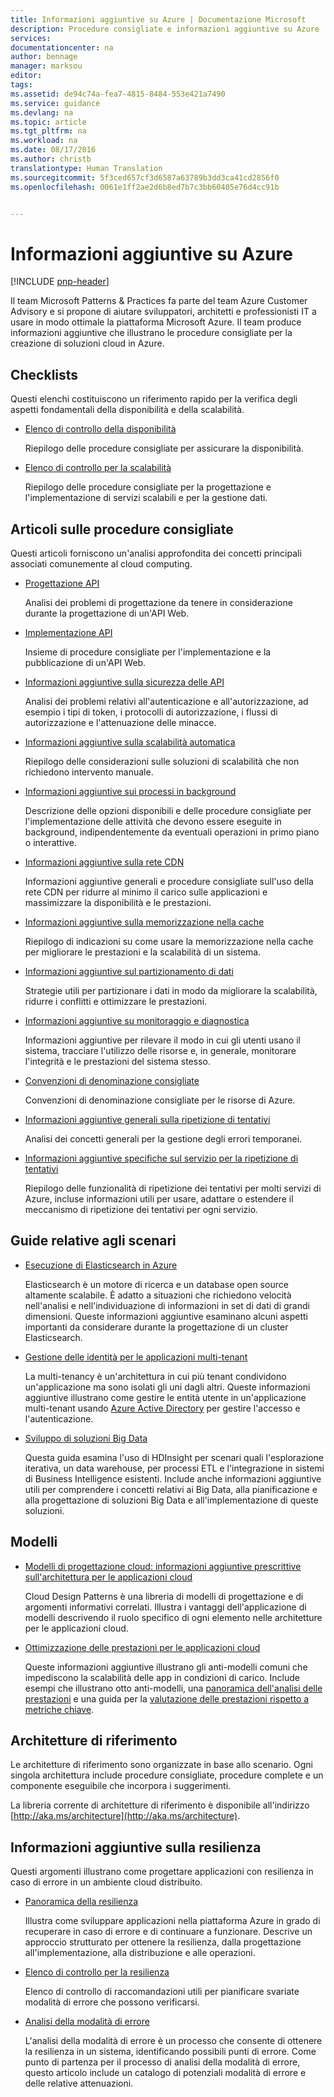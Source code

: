 ```yaml
---
title: Informazioni aggiuntive su Azure | Documentazione Microsoft
description: Procedure consigliate e informazioni aggiuntive su Azure
services: 
documentationcenter: na
author: bennage
manager: marksou
editor: 
tags: 
ms.assetid: de94c74a-fea7-4815-8484-553e421a7490
ms.service: guidance
ms.devlang: na
ms.topic: article
ms.tgt_pltfrm: na
ms.workload: na
ms.date: 08/17/2016
ms.author: christb
translationtype: Human Translation
ms.sourcegitcommit: 5f3ced657cf3d6587a63789b3dd3ca41cd2856f0
ms.openlocfilehash: 0061e1ff2ae2d6b8ed7b7c3bb60405e76d4cc91b


---
```

# <a name="azure-guidance"></a>Informazioni aggiuntive su Azure
[!INCLUDE [pnp-header](../../includes/guidance-pnp-header-include.md)]

Il team Microsoft Patterns & Practices fa parte del team Azure Customer Advisory e si propone di aiutare sviluppatori, architetti e professionisti IT a usare in modo ottimale la piattaforma Microsoft Azure. Il team produce informazioni aggiuntive che illustrano le procedure consigliate per la creazione di soluzioni cloud in Azure.

## <a name="checklists"></a>Checklists
Questi elenchi costituiscono un riferimento rapido per la verifica degli aspetti fondamentali della disponibilità e della scalabilità. 

* [Elenco di controllo della disponibilità][AvailabilityChecklist] 
  
    Riepilogo delle procedure consigliate per assicurare la disponibilità.
* [Elenco di controllo per la scalabilità][ScalabilityChecklist]
  
    Riepilogo delle procedure consigliate per la progettazione e l'implementazione di servizi scalabili e per la gestione dati.

## <a name="best-practices-articles"></a>Articoli sulle procedure consigliate
Questi articoli forniscono un'analisi approfondita dei concetti principali associati comunemente al cloud computing. 

* [Progettazione API][APIDesign] 
  
    Analisi dei problemi di progettazione da tenere in considerazione durante la progettazione di un'API Web.
* [Implementazione API][APIImplementation] 
  
    Insieme di procedure consigliate per l'implementazione e la pubblicazione di un'API Web.
* [Informazioni aggiuntive sulla sicurezza delle API](https://github.com/mspnp/azure-guidance/blob/master/API-security.md) 
  
    Analisi dei problemi relativi all'autenticazione e all'autorizzazione, ad esempio i tipi di token, i protocolli di autorizzazione, i flussi di autorizzazione e l'attenuazione delle minacce.
* [Informazioni aggiuntive sulla scalabilità automatica][AutoscalingGuidance] 
  
    Riepilogo delle considerazioni sulle soluzioni di scalabilità che non richiedono intervento manuale.
* [Informazioni aggiuntive sui processi in background][BackgroundJobsGuidance] 
  
    Descrizione delle opzioni disponibili e delle procedure consigliate per l'implementazione delle attività che devono essere eseguite in background, indipendentemente da eventuali operazioni in primo piano o interattive.
* [Informazioni aggiuntive sulla rete CDN][CDNGuidance] 
  
    Informazioni aggiuntive generali e procedure consigliate sull'uso della rete CDN per ridurre al minimo il carico sulle applicazioni e massimizzare la disponibilità e le prestazioni.
* [Informazioni aggiuntive sulla memorizzazione nella cache][CachingGuidance] 
  
    Riepilogo di indicazioni su come usare la memorizzazione nella cache per migliorare le prestazioni e la scalabilità di un sistema.
* [Informazioni aggiuntive sul partizionamento di dati][DataPartitioningGuidance]
  
    Strategie utili per partizionare i dati in modo da migliorare la scalabilità, ridurre i conflitti e ottimizzare le prestazioni.
* [Informazioni aggiuntive su monitoraggio e diagnostica][MonitoringandDiagnosticsGuidance] 
  
    Informazioni aggiuntive per rilevare il modo in cui gli utenti usano il sistema, tracciare l'utilizzo delle risorse e, in generale, monitorare l'integrità e le prestazioni del sistema stesso.
* [Convenzioni di denominazione consigliate][naming-conventions] 
  
    Convenzioni di denominazione consigliate per le risorse di Azure.
* [Informazioni aggiuntive generali sulla ripetizione di tentativi][RetryGeneralGuidance] 
  
    Analisi dei concetti generali per la gestione degli errori temporanei.
* [Informazioni aggiuntive specifiche sul servizio per la ripetizione di tentativi][RetryServiceSpecificGuidance]
  
    Riepilogo delle funzionalità di ripetizione dei tentativi per molti servizi di Azure, incluse informazioni utili per usare, adattare o estendere il meccanismo di ripetizione dei tentativi per ogni servizio.

## <a name="scenario-guides"></a>Guide relative agli scenari
* [Esecuzione di Elasticsearch in Azure][elasticsearch] 
  
    Elasticsearch è un motore di ricerca e un database open source altamente scalabile. È adatto a situazioni che richiedono velocità nell'analisi e nell'individuazione di informazioni in set di dati di grandi dimensioni. Queste informazioni aggiuntive esaminano alcuni aspetti importanti da considerare durante la progettazione di un cluster Elasticsearch.
* [Gestione delle identità per le applicazioni multi-tenant][identity-multitenant] 
  
    La multi-tenancy è un'architettura in cui più tenant condividono un'applicazione ma sono isolati gli uni dagli altri. Queste informazioni aggiuntive illustrano come gestire le entità utente in un'applicazione multi-tenant usando [Azure Active Directory][AzureAD] per gestire l'accesso e l'autenticazione.
* [Sviluppo di soluzioni Big Data](https://msdn.microsoft.com/library/dn749874.aspx)
  
    Questa guida esamina l'uso di HDInsight per scenari quali l'esplorazione iterativa, un data warehouse, per processi ETL e l'integrazione in sistemi di Business Intelligence esistenti. Include anche informazioni aggiuntive utili per comprendere i concetti relativi ai Big Data, alla pianificazione e alla progettazione di soluzioni Big Data e all'implementazione di queste soluzioni.

## <a name="patterns"></a>Modelli
* [Modelli di progettazione cloud: informazioni aggiuntive prescrittive sull'architettura per le applicazioni cloud](https://msdn.microsoft.com/library/dn568099.aspx)
  
    Cloud Design Patterns è una libreria di modelli di progettazione e di argomenti informativi correlati. Illustra i vantaggi dell'applicazione di modelli descrivendo il ruolo specifico di ogni elemento nelle architetture per le applicazioni cloud.
* [Ottimizzazione delle prestazioni per le applicazioni cloud](https://github.com/mspnp/performance-optimization)
  
    Queste informazioni aggiuntive illustrano gli anti-modelli comuni che impediscono la scalabilità delle app in condizioni di carico. Include esempi che illustrano otto anti-modelli, una [panoramica dell'analisi delle prestazioni](https://github.com/mspnp/performance-optimization/blob/master/Performance-Analysis-Primer.md) e una guida per la [valutazione delle prestazioni rispetto a metriche chiave](https://github.com/mspnp/performance-optimization/blob/master/Assessing-System-Performance-Against-KPI.md).

## <a name="reference-architectures"></a>Architetture di riferimento
Le architetture di riferimento sono organizzate in base allo scenario.
Ogni singola architettura include procedure consigliate, procedure complete e un componente eseguibile che incorpora i suggerimenti.

La libreria corrente di architetture di riferimento è disponibile all'indirizzo [http://aka.ms/architecture](http://aka.ms/architecture).

## <a name="resiliency-guidance"></a>Informazioni aggiuntive sulla resilienza
Questi argomenti illustrano come progettare applicazioni con resilienza in caso di errore in un ambiente cloud distribuito.   

* [Panoramica della resilienza][ResiliencyOvervew]
  
     Illustra come sviluppare applicazioni nella piattaforma Azure in grado di recuperare in caso di errore e di continuare a funzionare. Descrive un approccio strutturato per ottenere la resilienza, dalla progettazione all'implementazione, alla distribuzione e alle operazioni.
* [Elenco di controllo per la resilienza][resiliency-checklist]
  
    Elenco di controllo di raccomandazioni utili per pianificare svariate modalità di errore che possono verificarsi.
* [Analisi della modalità di errore][resiliency-fma] 
  
    L'analisi della modalità di errore è un processo che consente di ottenere la resilienza in un sistema, identificando possibili punti di errore. Come punto di partenza per il processo di analisi della modalità di errore, questo articolo include un catalogo di potenziali modalità di errore e delle relative attenuazioni. 

<!-- links -->

[AzureAD]: https://azure.microsoft.com/documentation/services/active-directory/

[PerformanceOptimization]: https://github.com/mspnp/performance-optimization

[APIDesign]: ../best-practices-api-design.md
[APIImplementation]: ../best-practices-api-implementation.md
[AutoscalingGuidance]: ../best-practices-auto-scaling.md
[BackgroundJobsGuidance]: ../best-practices-background-jobs.md
[CDNGuidance]: ../best-practices-cdn.md
[CachingGuidance]: ../best-practices-caching.md
[DataPartitioningGuidance]: ../best-practices-data-partitioning.md
[MonitoringandDiagnosticsGuidance]: ../best-practices-monitoring.md
[RetryGeneralGuidance]: ../best-practices-retry-general.md
[RetryServiceSpecificGuidance]: ../best-practices-retry-service-specific.md
[RetryPolicies]: Retry-Policies.md
[ScalabilityChecklist]: ../best-practices-scalability-checklist.md
[AvailabilityChecklist]: ../best-practices-availability-checklist.md
[naming-conventions]: guidance-naming-conventions.md

<!-- guidance projects -->
[elasticsearch]: guidance-elasticsearch.md
[identity-multitenant]: guidance-multitenant-identity.md

<!-- reference architectures -->
[ref-arch-single-vm-windows]: guidance-compute-single-vm.md
[ref-arch-single-vm-linux]: guidance-compute-single-vm-linux.md
[ref-arch-multi-vm]: guidance-compute-multi-vm.md
[ref-arch-3-tier]: guidance-compute-3-tier-vm.md
[ref-arch-n-tier-windows]: guidance-compute-n-tier-vm.md
[ref-arch-n-tier-linux]: guidance-compute-n-tier-vm-linux.md
[ref-arch-multi-dc-windows]: guidance-compute-multiple-datacenters.md
[ref-arch-multi-dc-linux]: guidance-compute-multiple-datacenters-linux.md

<!-- resiliency -->
[resiliency-fma]: guidance-resiliency-failure-mode-analysis.md
[resiliency-checklist]: guidance-resiliency-checklist.md
[ResiliencyOvervew]: guidance-resiliency-overview.md




<!--HONumber=Dec16_HO1-->


